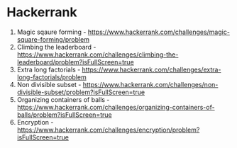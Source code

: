 # Hackerrank

1. Magic sqaure forming - https://www.hackerrank.com/challenges/magic-square-forming/problem
2. Climbing the leaderboard - https://www.hackerrank.com/challenges/climbing-the-leaderboard/problem?isFullScreen=true
3. Extra long factorials - https://www.hackerrank.com/challenges/extra-long-factorials/problem
4. Non divisible subset - https://www.hackerrank.com/challenges/non-divisible-subset/problem?isFullScreen=true
5. Organizing containers of balls - https://www.hackerrank.com/challenges/organizing-containers-of-balls/problem?isFullScreen=true 
6. Encryption - https://www.hackerrank.com/challenges/encryption/problem?isFullScreen=true
